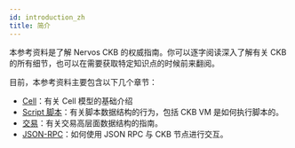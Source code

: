 ```yaml
---
id: introduction_zh
title: 简介
---
```


本参考资料是了解 Nervos CKB 的权威指南。你可以逐字阅读深入了解有关 CKB 的所有细节，也可以在需要获取特定知识点的时候前来翻阅。

目前，本参考资料主要包含以下几个章节：

* [Cell](cell_zh.md)：有关 Cell 模型的基础介绍 
* [Script 脚本](script_zh.md)：有关脚本数据结构的行为，包括 CKB VM 是如何执行脚本的。
* [交易](transaction_zh.md)：有关交易高层面数据结构的指南。
* [JSON-RPC](rpc_zh.md)：如何使用 JSON RPC 与 CKB 节点进行交互。
